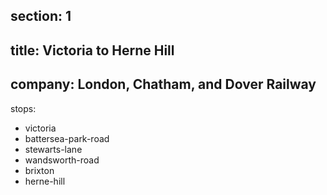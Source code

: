 ﻿section: 1
----
title: Victoria to Herne Hill
----
company: London, Chatham, and Dover Railway
----
stops:
- victoria
- battersea-park-road
- stewarts-lane
- wandsworth-road
- brixton
- herne-hill
